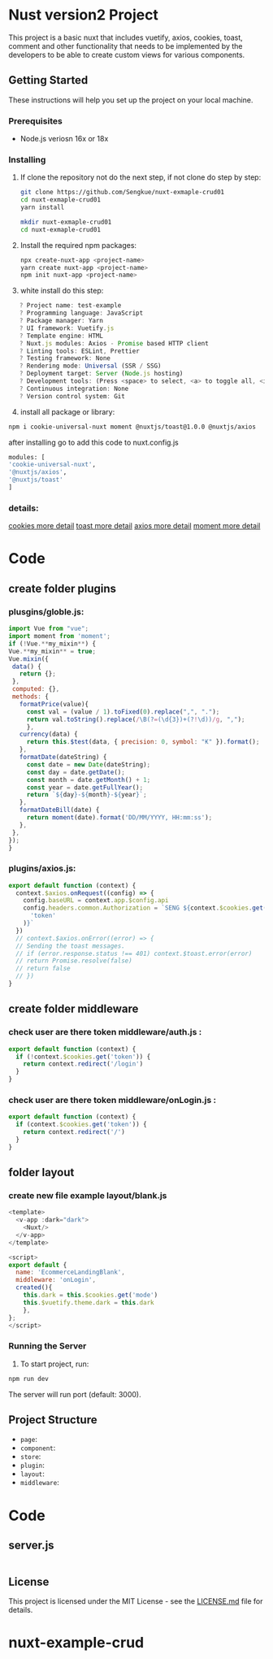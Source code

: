 # Nust version2 Project

This project is a basic nuxt that includes vuetify, axios, cookies, toast, comment and other functionality that needs to be implemented by the developers to be able to create custom views for various components.

## Getting Started

These instructions will help you set up the project on your local machine.

### Prerequisites

- Node.js veriosn 16x or 18x

### Installing

1. If clone the repository not do the next step, if not clone do step by step:

   ```sh
   git clone https://github.com/Sengkue/nuxt-exmaple-crud01
   cd nuxt-exmaple-crud01
   yarn install
   ```

   ```sh
   mkdir nuxt-exmaple-crud01
   cd nuxt-exmaple-crud01
   ```

2. Install the required npm packages:

   ```sh
   npx create-nuxt-app <project-name>
   yarn create nuxt-app <project-name>
   npm init nuxt-app <project-name>
   ```

3. white install do this step:

```javascript
   ? Project name: test-example
   ? Programming language: JavaScript
   ? Package manager: Yarn
   ? UI framework: Vuetify.js
   ? Template engine: HTML
   ? Nuxt.js modules: Axios - Promise based HTTP client
   ? Linting tools: ESLint, Prettier
   ? Testing framework: None
   ? Rendering mode: Universal (SSR / SSG)
   ? Deployment target: Server (Node.js hosting)
   ? Development tools: (Press <space> to select, <a> to toggle all, <i> to invert selection)
   ? Continuous integration: None
   ? Version control system: Git
```

4. install all package or library:

```sh
npm i cookie-universal-nuxt moment @nuxtjs/toast@1.0.0 @nuxtjs/axios
```

after installing go to add this code to nuxt.config.js

```sh
modules: [
'cookie-universal-nuxt',
'@nuxtjs/axios',
'@nuxtjs/toast'
]
```

### details:

<a href="https://www.npmjs.com/package/cookie-universal-nuxt" target="_blank">cookies more detail</a>
<a href="https://www.npmjs.com/package/@nuxtjs/toast/v/1.0.0" target="_blank">toast more detail</a>
<a href="https://axios.nuxtjs.org/setup/" target="_blank">axios more detail</a>
<a href="https://www.npmjs.com/package/moment" target="_blank">moment more detail</a>

# Code

## create folder plugins

### plusgins/globle.js:

```javascript
import Vue from "vue";
import moment from 'moment';
if (!Vue.**my_mixin**) {
Vue.**my_mixin** = true;
Vue.mixin({
 data() {
   return {};
 },
 computed: {},
 methods: {
   formatPrice(value){
     const val = (value / 1).toFixed(0).replace(",", ".");
     return val.toString().replace(/\B(?=(\d{3})+(?!\d))/g, ",");
     },
   currency(data) {
     return this.$test(data, { precision: 0, symbol: "₭" }).format();
   },
   formatDate(dateString) {
     const date = new Date(dateString);
     const day = date.getDate();
     const month = date.getMonth() + 1;
     const year = date.getFullYear();
     return `${day}-${month}-${year}`;
   },
   formatDateBill(date) {
     return moment(date).format('DD/MM/YYYY, HH:mm:ss');
   },
 },
});
}
```

### plugins/axios.js:

```javascript
export default function (context) {
  context.$axios.onRequest((config) => {
    config.baseURL = context.app.$config.api
    config.headers.common.Authorization = `SENG ${context.$cookies.get(
      'token'
    )}`
  })
  // context.$axios.onError((error) => {
  // Sending the toast messages.
  // if (error.response.status !== 401) context.$toast.error(error)
  // return Promise.resolve(false)
  // return false
  // })
}
```

## create folder middleware

### check user are there token middleware/auth.js :

```javascript
export default function (context) {
  if (!context.$cookies.get('token')) {
    return context.redirect('/login')
  }
}
```

### check user are there token middleware/onLogin.js :

```javascript
export default function (context) {
  if (context.$cookies.get('token')) {
    return context.redirect('/')
  }
}
```

## folder layout

### create new file example layout/blank.js

```javascript
<template>
  <v-app :dark="dark">
    <Nuxt/>
  </v-app>
</template>

<script>
export default {
  name: 'EcommerceLandingBlank',
  middleware: 'onLogin',
  created(){
    this.dark = this.$cookies.get('mode')
    this.$vuetify.theme.dark = this.dark
    },
};
</script>
```

### Running the Server

1. To start project, run:

```sh
npm run dev
```

The server will run port (default: 3000).

## Project Structure

- `page`:
- `component`:
- `store`:
- `plugin`:
- `layout`:
- `middleware`:

# Code

## server.js

```javascript

```

## License

This project is licensed under the MIT License - see the [LICENSE.md](LICENSE.md) file for details.

# nuxt-example-crud
